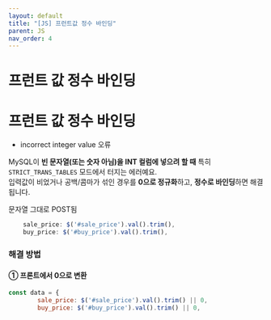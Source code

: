 ```yaml
---
layout: default
title: "[JS] 프런트값 정수 바인딩"
parent: JS
nav_order: 4
---
```


# 프런트 값 정수 바인딩



# 프런트 값 정수 바인딩

* incorrect integer value 오류

MySQL이 **빈 문자열(또는 숫자 아님)을 INT 컬럼에 넣으려 할 때** 특히 `STRICT_TRANS_TABLES` 모드에서 터지는 에러예요.  
입력값이 비었거나 공백/콤마가 섞인 경우를 **0으로 정규화**하고, **정수로 바인딩**하면 해결됩니다.

문자열 그대로 POST됨
```js
	sale_price: $('#sale_price').val().trim(),
	buy_price: $('#buy_price').val().trim(),
```
### 해결 방법

#### ① 프론트에서 0으로 변환

```js
const data = {
		sale_price: $('#sale_price').val().trim() || 0,
		buy_price: $('#buy_price').val().trim() || 0,
```

